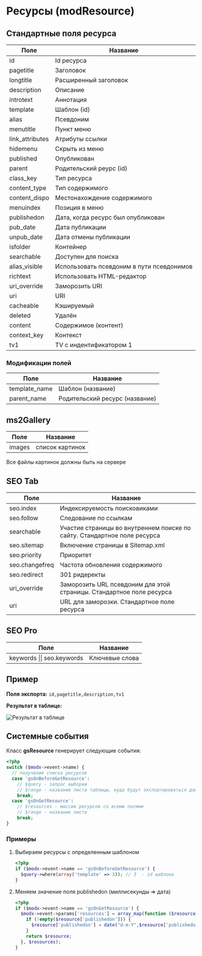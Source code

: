# Ресурсы (modResource)

## Cтандартные поля ресурса

| Поле            | Название                                  |
| --------------- | ----------------------------------------- |
| id              | Id ресурса                                |
| pagetitle       | Заголовок                                 |
| longtitle       | Расширенный заголовок                     |
| description     | Описание                                  |
| introtext       | Аннотация                                 |
| template        | Шаблон (id)                               |
| alias           | Псевдоним                                 |
| menutitle       | Пункт меню                                |
| link_attributes | Атрибуты ссылки                           |
| hidemenu        | Скрыть из меню                            |
| published       | Опубликован                               |
| parent          | Родительский реурс (id)                   |
| class_key       | Тип ресурса                               |
| content_type    | Тип содержимого                           |
| content_dispo   | Местонахождение содержимого               |
| menuindex       | Позиция в меню                            |
| publishedon     | Дата, когда ресурс был опубликован        |
| pub_date        | Дата публикации                           |
| unpub_date      | Дата отмены публикации                    |
| isfolder        | Контейнер                                 |
| searchable      | Доступен для поиска                       |
| alias_visible   | Использовать псевдоним в пути псевдонимов |
| richtext        | Использовать HTML-редактор                |
| uri_override    | Заморозить URI                            |
| uri             | URI                                       |
| cacheable       | Кэшируемый                                |
| deleted         | Удалён                                    |
| content         | Содержимое (контент)                      |
| context_key     | Контекст                                  |
| tv1             | TV c индентификатором 1                   |

### Модификации полей

| Поле          | Название                       |
| ------------- | ------------------------------ |
| template_name | Шаблон (название)              |
| parent_name   | Родительский ресурс (название) |

## ms2Gallery

| Поле   | Название        |
| ------ | --------------- |
| images | список картинок |

Все файлы картинок должны быть на сервере

## SEO Tab

| Поле           | Название                                                                 |
| -------------- | ------------------------------------------------------------------------ |
| seo.index      | Индексируемость поисковиками                                             |
| seo.follow     | Следование по ссылкам                                                    |
| searchable     | Участие страницы во внутреннем поиске по сайту. Стандартное поле ресурса |
| seo.sitemap    | Включение страницы в Sitemap.xml                                         |
| seo.priority   | Приоритет                                                                |
| seo.changefreq | Частота обновления содержимого                                           |
| seo.redirect   | 301 ридеректы                                                            |
| uri_override   | Заморозить URL псевдоним для этой страницы. Стандартное поле ресурса     |
| uri            | URL для заморозки. Стандартное поле ресурса                              |

## SEO Pro

| Поле                       | Название       |
| -------------------------- |--------------- |
| keywords \|\| seo.keywords | Ключевые слова |

## Пример

**Поля экспорта:** `id,pagetitle,description,tv1`

**Результат в таблице:**

![Результат в таблице](https://file.modx.pro/files/b/c/9/bc9a67ebe6f717d0b0a6b8f90032ca19.jpg)

## Системные события

Класс **gsResource** генерирует следующие события:

```php
<?php
switch ($modx->event->name) {
  // получение списка ресурсов
  case 'gsOnBeforeGetResource':
    // $query - запрос выборки
    // $range - название листа таблицы, куда будут экспортироваться данные
    break;
  case 'gsOnGetResource':
    // $resources - массив ресурсов со всеми полями
    // $range - название листа
    break;
}
```

### Примеры

1. Выбираем ресурсы с определенным шаблоном

    ```php
    <?php
    if ($modx->event->name == 'gsOnBeforeGetResource') {
      $query->where(array('template' => 3)); // 3  - id шаблона
    }
    ```

2. Меняем значение поля publishedon (миллисекунды => дата)

    ```php
    <?php
    if ($modx->event->name == 'gsOnGetResource') {
      $modx->event->params['resources'] = array_map(function ($resource) {
        if (!empty($resource['publishedon'])) {
          $resource['publishedon'] = date("d-m-Y",$resource['publishedon']);
        }
        return $resource;
      }, $resources);
    }
    ```

